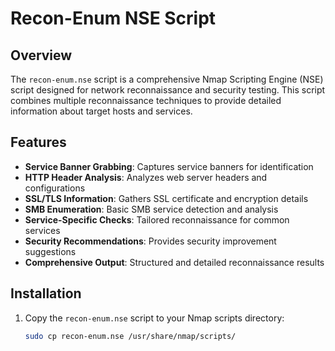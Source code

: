 # Recon-Enum NSE Script

## Overview

The `recon-enum.nse` script is a comprehensive Nmap Scripting Engine (NSE) script designed for network reconnaissance and security testing. This script combines multiple reconnaissance techniques to provide detailed information about target hosts and services.

## Features

- **Service Banner Grabbing**: Captures service banners for identification
- **HTTP Header Analysis**: Analyzes web server headers and configurations
- **SSL/TLS Information**: Gathers SSL certificate and encryption details
- **SMB Enumeration**: Basic SMB service detection and analysis
- **Service-Specific Checks**: Tailored reconnaissance for common services
- **Security Recommendations**: Provides security improvement suggestions
- **Comprehensive Output**: Structured and detailed reconnaissance results

## Installation

1. Copy the `recon-enum.nse` script to your Nmap scripts directory:
   ```bash
   sudo cp recon-enum.nse /usr/share/nmap/scripts/
   